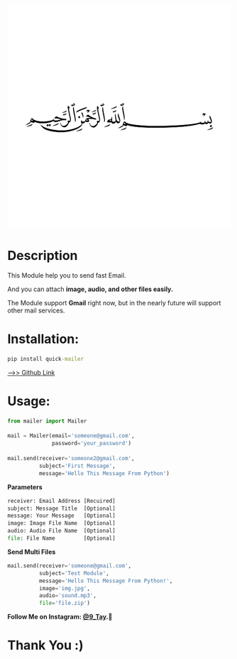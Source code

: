 ![image](https://raw.githubusercontent.com/Al-Taie/quick-mailer/master/images/bsmala.png)

# Description
This Module help you to send fast Email.

And you can attach **image, audio, and other files easily.**

The Module support **Gmail** right now, but in the nearly future will support other mail services.

# Installation:
```cmd
pip install quick-mailer
```

[-->> Github Link](https://github.com/Al-Taie/quick-mailer)

# Usage:
```py
from mailer import Mailer

mail = Mailer(email='someone@gmail.com',
              password='your_password')

mail.send(receiver='someone2@gmail.com',
          subject='First Message',
          message='Hello This Message From Python')
```
**Parameters**
```py
receiver: Email Address [Recuired]
subject: Message Title  [Optional]
message: Your Message   [Optional]
image: Image File Name  [Optional]
audio: Audio File Name  [Optional]
file: File Name         [Optional]
```
**Send Multi Files**
```py
mail.send(receiver='someone@gmail.com',
          subject='Test Module',
          message='Hello This Message From Python!',
          image='img.jpg',
          audio='sound.mp3',
          file='file.zip')
```
**Follow Me on Instagram: [@9_Tay](https://www.instagram.com/9_tay).🌸**

# Thank You :)